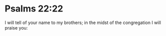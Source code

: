 # Psalms 22:22

I will tell of your name to my brothers; in the midst of the congregation I will praise you:
